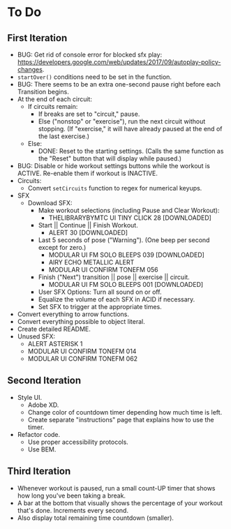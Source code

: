 # To Do


## First Iteration

- BUG: Get rid of console error for blocked sfx play: https://developers.google.com/web/updates/2017/09/autoplay-policy-changes.
- `startOver()` conditions need to be set in the function.
- BUG: There seems to be an extra one-second pause right before each Transition begins.
- At the end of each circuit:
  - If circuits remain:
    - If breaks are set to "circuit," pause.
    - Else ("nonstop" or "exercise"), run the next circuit without stopping. (If "exercise," it will have already paused at the end of the last exercise.)
  - Else:
    - DONE: Reset to the starting settings. (Calls the same function as the "Reset" button that will display while paused.)
- BUG: Disable or hide workout settings buttons while the workout is ACTIVE. Re-enable them if workout is INACTIVE.
- Circuits:
  - Convert `setCircuits` function to regex for numerical keyups.
- SFX
  - Download SFX:
    - Make workout selections (including Pause and Clear Workout):
      - THELIBRARYBYMTC UI TINY CLICK 28 [DOWNLOADED]
    - Start || Continue || Finish Workout.
      - ALERT 30 [DOWNLOADED]
    - Last 5 seconds of pose ("Warning"). (One beep per second except for zero.)
      - MODULAR UI FM SOLO BLEEPS 039 [DOWNLOADED]
      - AIRY ECHO METALLIC ALERT
      - MODULAR UI CONFIRM TONEFM 056
    - Finish ("Next") transition || pose || exercise || circuit. 
      - MODULAR UI FM SOLO BLEEPS 001 [DOWNLOADED]
    - User SFX Options: Turn all sound on or off.
    - Equalize the volume of each SFX in ACID if necessary.
    - Set SFX to trigger at the appropriate times.
- Convert everything to arrow functions.
- Convert everything possible to object literal.
- Create detailed README.
- Unused SFX:
  - ALERT ASTERISK 1
  - MODULAR UI CONFIRM TONEFM 014
  - MODULAR UI CONFIRM TONEFM 062


## Second Iteration

- Style UI.
  - Adobe XD.
  - Change color of countdown timer depending how much time is left.
  - Create separate "instructions" page that explains how to use the timer.
- Refactor code.
  - Use proper accessibility protocols.
  - Use BEM.


## Third Iteration

- Whenever workout is paused, run a small count-UP timer that shows how long you've been taking a break.
- A bar at the bottom that visually shows the percentage of your workout that's done. Increments every second.
- Also display total remaining time countdown (smaller).